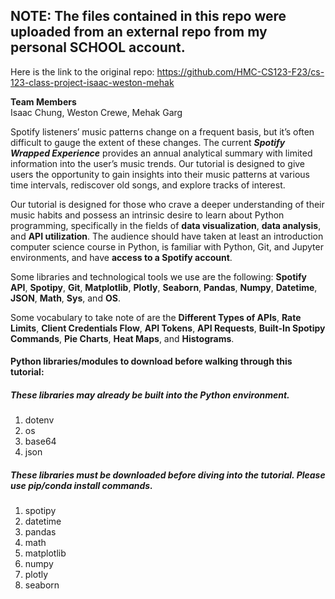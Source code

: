 ## NOTE: The files contained in this repo were uploaded from an external repo from my personal SCHOOL account.

Here is the link to the original repo: https://github.com/HMC-CS123-F23/cs-123-class-project-isaac-weston-mehak

**Team Members**  
Isaac Chung, Weston Crewe, Mehak Garg

Spotify listeners’ music patterns change on a frequent basis, but it’s often difficult to gauge the extent of these changes. The current ***Spotify Wrapped Experience*** provides an annual analytical summary with limited information into the user’s music trends. Our tutorial is designed to give users the opportunity to gain insights into their music patterns at various time intervals, rediscover old songs, and explore tracks of interest.  

Our tutorial is designed for those who crave a deeper understanding of their music habits and possess an intrinsic desire to learn about Python programming, specifically in the fields of **data visualization**, **data analysis**, and **API utilization**. The audience should have taken at least an introduction computer science course in Python, is familiar with Python, Git, and Jupyter environments, and have **access to a Spotify account**.  

Some libraries and technological tools we use are the following: **Spotify API**, **Spotipy**, **Git**, **Matplotlib**, **Plotly**, **Seaborn**, **Pandas**, **Numpy**, **Datetime**, **JSON**, **Math**, **Sys**, and **OS**. 

Some vocabulary to take note of are the **Different Types of APIs**, **Rate Limits**, **Client Credentials Flow**, **API Tokens**, **API Requests**, **Built-In Spotipy Commands**, **Pie Charts**, **Heat Maps**, and **Histograms**.  

#### Python libraries/modules to download before walking through this tutorial:

##### These libraries may already be built into the Python environment.
1. dotenv
2. os
3. base64
4. json 

##### These libraries must be downloaded before diving into the tutorial. Please use pip/conda install commands.
1. spotipy
2. datetime
3. pandas
4. math
5. matplotlib
6. numpy
7. plotly
8. seaborn
